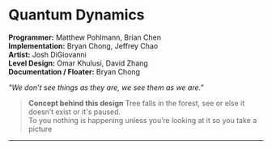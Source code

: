 Quantum Dynamics
=====
**Programmer:** Matthew Pohlmann, Brian Chen <br/>
**Implementation:** Bryan Chong, Jeffrey Chao <br/>
**Artist:** Josh DiGiovanni <br/>
**Level Design:** Omar Khulusi, David Zhang <br/>
**Documentation / Floater:** Bryan Chong <br/>

*"We don’t see things as they are, we see them as we are."* <br/>
> **Concept behind this design**
> Tree falls in the forest, see or else it doesn’t exist or it's paused. <br/>
> To you nothing is happening unless you’re looking at it so you take a picture

------
